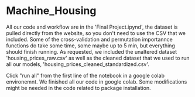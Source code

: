 # Machine_Housing
All our code and workflow are in the 'Final Project.ipynd', the dataset is pulled directly from the
website, so you don't need to use the CSV that we included. Some of the cross-validation and permutation importannce functions do
take some time, some maybe up to 5 min, but everything should finish running. As requested, we included 
the unaltered dataset 'housing_prices_raw.csv' as well as the cleaned dataset that we used to run all our 
models, 'housing_prices_cleaned_standardized.csv'.

Click "run all" from the first line of the notebook in a google colab environemnt.
We finished all our code in google colab. Some modifications might be needed in the code related to package installation.
